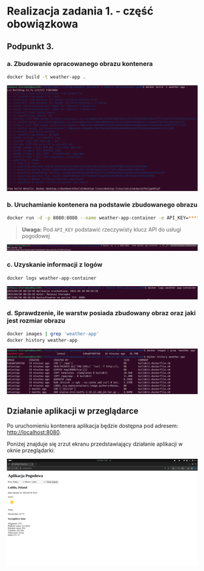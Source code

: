 # Realizacja zadania 1. - część obowiązkowa

## Podpunkt 3.

### a. Zbudowanie opracowanego obrazu kontenera

```bash
docker build -t weather-app .
```

![Zbudowanie obrazu](screenshots/build.png)

### b. Uruchamianie kontenera na podstawie zbudowanego obrazu

```bash
docker run -d -p 8080:8080 --name weather-app-container -e API_KEY=****************** weather-app
```

> **Uwaga:** Pod `API_KEY` podstawić rzeczywisty klucz API do usługi pogodowej

![Uruchomienie kontenera](screenshots/run.png)

### c. Uzyskanie informacji z logów

```bash
docker logs weather-app-container
```

![Uzyskanie logów](screenshots/logs.png)

### d. Sprawdzenie, ile warstw posiada zbudowany obraz oraz jaki jest rozmiar obrazu

```bash
docker images | grep 'weather-app'
docker history weather-app
```

![Sprawdzenie ilości warstw i rozmiaru obrazu](screenshots/size_and_layers.png)

## Działanie aplikacji w przeglądarce

Po uruchomieniu kontenera aplikacja będzie dostępna pod adresem: [http://localhost:8080](http://localhost:8080).

Poniżej znajduje się zrzut ekranu przedstawiający działanie aplikacji w oknie przeglądarki:

![Działanie aplikacji](screenshots/web.png)
